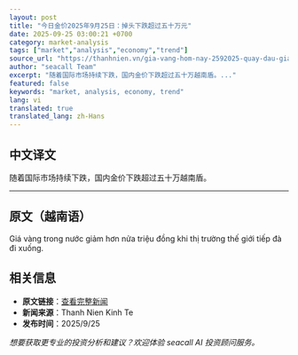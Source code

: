 ```yaml
---
layout: post
title: "今日金价2025年9月25日：掉头下跌超过五十万元"
date: 2025-09-25 03:00:21 +0700
category: market-analysis
tags: ["market","analysis","economy","trend"]
source_url: "https://thanhnien.vn/gia-vang-hom-nay-2592025-quay-dau-giam-hon-nua-trieu-dong-185250925081312587.htm"
author: "seacall Team"
excerpt: "随着国际市场持续下跌，国内金价下跌超过五十万越南盾。..."
featured: false
keywords: "market, analysis, economy, trend"
lang: vi
translated: true
translated_lang: zh-Hans
---
```


## 中文译文

随着国际市场持续下跌，国内金价下跌超过五十万越南盾。

---

## 原文（越南语）

Gi&aacute; v&agrave;ng trong nước giảm hơn nửa triệu đồng khi thị trường thế giới tiếp đ&agrave; đi xuống.

## 相关信息

- **原文链接**：[查看完整新闻](https://thanhnien.vn/gia-vang-hom-nay-2592025-quay-dau-giam-hon-nua-trieu-dong-185250925081312587.htm)
- **新闻来源**：Thanh Nien Kinh Te
- **发布时间**：2025/9/25

*想要获取更专业的投资分析和建议？欢迎体验 seacall AI 投资顾问服务。*